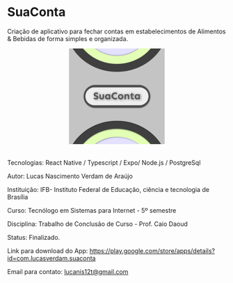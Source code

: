 # SuaConta
Criação de aplicativo para fechar contas em estabelecimentos de Alimentos &amp; Bebidas de forma simples e organizada.
<br>

<div align="center">
<img width="220px" height = "220px" src="https://github.com/LucasVerdam/SuaConta/blob/main/icon.png" alt="cover" />
</div>
<br>

Tecnologias: React Native / Typescript / Expo/ Node.js / PostgreSql

Autor: Lucas Nascimento Verdam de Araújo

Instituição: IFB- Instituto Federal de Educação, ciência e tecnologia de Brasília

Curso: Tecnólogo em Sistemas para Internet - 5º semestre

Disciplina: Trabalho de Conclusão de Curso - Prof. Caio Daoud

Status: Finalizado.

Link para download do App: https://play.google.com/store/apps/details?id=com.lucasverdam.suaconta

Email para contato: lucanis12t@gmail.com
